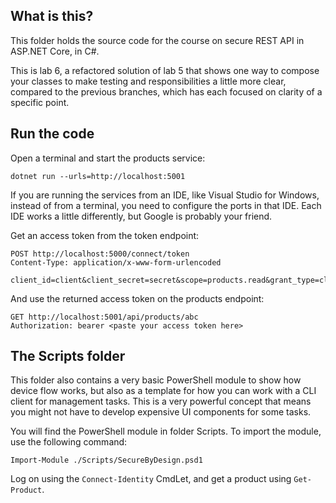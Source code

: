 What is this?
-------------

This folder holds the source code for the course on secure REST API in
ASP.NET Core, in C#.

This is lab 6, a refactored solution of lab 5 that shows one way to
compose your classes to make testing and responsibilities a little
more clear, compared to the previous branches, which has each focused
on clarity of a specific point.

## Run the code

Open a terminal and start the products service:

```shell
dotnet run --urls=http://localhost:5001
```

If you are running the services from an IDE, like Visual Studio for
Windows, instead of from a terminal, you need to configure the ports
in that IDE.  Each IDE works a little differently, but Google is
probably your friend.

Get an access token from the token endpoint:

```
POST http://localhost:5000/connect/token
Content-Type: application/x-www-form-urlencoded

client_id=client&client_secret=secret&scope=products.read&grant_type=client_credentials
```

And use the returned access token on the products endpoint:

```
GET http://localhost:5001/api/products/abc
Authorization: bearer <paste your access token here>
```

## The Scripts folder

This folder also contains a very basic PowerShell module to show how
device flow works, but also as a template for how you can work with a
CLI client for management tasks.  This is a very powerful concept that
means you might not have to develop expensive UI components for some
tasks.

You will find the PowerShell module in folder Scripts.  To import the
module, use the following command:

```
Import-Module ./Scripts/SecureByDesign.psd1
```

Log on using the `Connect-Identity` CmdLet, and get a product using
`Get-Product`.
